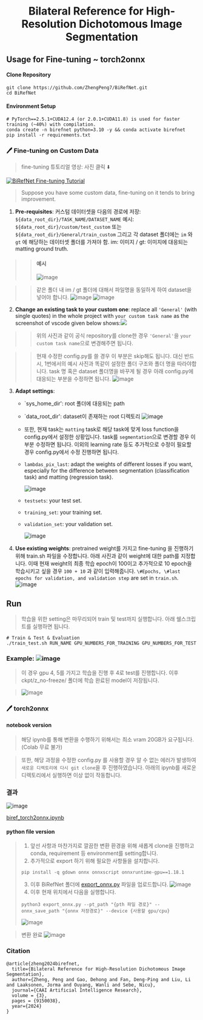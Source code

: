 <h1 align="center">Bilateral Reference for High-Resolution Dichotomous Image Segmentation</h1>

## Usage for Fine-tuning ~ torch2onnx

#### Clone Repository

```shell
git clone https://github.com/ZhengPeng7/BiRefNet.git
cd BiRefNet
```

#### Environment Setup

```shell
# PyTorch==2.5.1+CUDA12.4 (or 2.0.1+CUDA11.8) is used for faster training (~40%) with compilation.
conda create -n birefnet python=3.10 -y && conda activate birefnet
pip install -r requirements.txt
```


### :pen: Fine-tuning on Custom Data

> fine-tuning 튜토리얼 영상: 사진 클릭 ⬇️

[![BiRefNet Fine-tuning Tutorial](https://img.youtube.com/vi/FwGT_0V9E-k/0.jpg)](https://youtu.be/FwGT_0V9E-k)

> Suppose you have some custom data, fine-tuning on it tends to bring improvement.

1. **Pre-requisites**: 커스텀 데이터셋을 다음의 경로에 저장: `${data_root_dir}/TASK_NAME/DATASET_NAME` 예시: `${data_root_dir}/custom/test_custom` 또는 `${data_root_dir}/General/train_custom` 그리고 각 dataset 폴더에는 `im` 와 `gt` 에 해당하는 데이터셋 폴더를 가져야 함. im: 이미지 / gt: 이미지에 대응되는 matting ground truth.

> > #### 예시
> > ![image](https://github.com/user-attachments/assets/02277178-8345-4683-b651-bf33c41450f1)


> > 같은 폴더 내 im / gt 폴더에 대해서 파일명을 동일하게 하여 dataset을 넣어야 합니다.
> > ![image](https://github.com/user-attachments/assets/2ab9420a-46d3-4a1c-8499-90bf23f44aeb)
> > ![image](https://github.com/user-attachments/assets/bb9e10aa-a0af-4cee-ae99-98b520a29ef5)




2. **Change an existing task to your custom one**: replace all `'General'` (with single quotes) in the whole project with `your custom task name` as the screenshot of vscode given below shows:<img src="https://drive.google.com/thumbnail?id=1J6gzTmrVnQsmtt3hi6ch3ZrH7Op9PKSB&sz=w400" />

> >위의 사진과 같이 공식 repository를 clone한 경우 `'General'`을  `your custom task name`으로 변경해주면 됩니다.

> >현재 수정한 config.py를 쓸 경우 이 부분은 skip해도 됩니다. 대신 반드시, 1번에서의 예시 사진과 똑같이 설정한 폴더 구조와 폴더 명을 따라야합니다. task 명 혹은 dataset 폴더명을 바꾸게 될 경우 아래 config.py에 대응되는 부분을 수정하면 됩니다. 
> > ![image](https://github.com/user-attachments/assets/5f5b4801-3b7c-4601-a648-b7a296d5d92b)



3. **Adapt settings**:
   + `sys_home_dir': root 폴더에 대응되는 path
   + `data_root_dir': dataset이 존재하는 root 디렉토리
   ![image](https://github.com/user-attachments/assets/ab7ddcbf-9e9f-40ec-b000-92fdbc8de88f)

   + 또한, 현재 task는 `matting` task로 해당 task에 맞게 loss function을 config.py에서 설정한 상황입니다. task를 `segmentation`으로 변경할 경우 이 부분 수정하면 됩니다. 이외의 learning rate 등도 추가적으로 수정이 필요할 경우 config.py에서 수정 진행하면 됩니다.

   + `lambdas_pix_last`: adapt the weights of different losses if you want, especially for the difference between segmentation (classification task) and matting (regression task).
     
      ![image](https://github.com/user-attachments/assets/3dff2140-411e-47b3-ae1b-d69825fa1672)

   + `testsets`: your test set.
   + `training_set`: your training set.
   + `validation_set`: your validation set.
     
     ![image](https://github.com/user-attachments/assets/4cd0f4e9-6594-4a4b-9be9-7f944958d56b)



4. **Use existing weights**: pretrained weight를 가지고 fine-tuning 을 진행하기 위해 train.sh 파일을 수정합니다.
  아래 사진과 같이 weight에 대한 path를 지정합니다. 이때 현재 weight의 최종 학습 epoch이 100이고 추가적으로 10 epoch을 학습시키고 싶을 경우 `100 + 10` 과 같이 입력해줍니다.
   `\#Epochs, \#last epochs for validation, and validation step` are set in `train.sh`.
   ![image](https://github.com/user-attachments/assets/57d321e8-2d8f-4e08-8efc-8b10d34e27df)

 
## Run
> 학습을 위한 setting은 마무리되어 train 및 test까지 실행합니다. 아래 쉘스크립트를 실행하면 됩니다.
```shell
# Train & Test & Evaluation
./train_test.sh RUN_NAME GPU_NUMBERS_FOR_TRAINING GPU_NUMBERS_FOR_TEST
```
### Example: ![image](https://github.com/user-attachments/assets/b18baeb0-2311-4ea1-9e9b-564bf45fe369)
> 이 경우 gpu 4, 5를 가지고 학습을 진행 후 4로 test를 진행합니다. 이후 ckpt/z_no-freeze/ 폴더에 학습 완료된 model이 저장됩니다.

> ![image](https://github.com/user-attachments/assets/fa59b3e5-762d-46e3-8258-05637008f67c)


### :pen: torch2onnx
#### notebook version
> 해당 ipynb를 통해 변환을 수행하기 위해서는 최소 vram 20GB가 요구됩니다. (Colab 무료 불가)

> 또한, 해당 과정을 수정한 config.py 를 사용할 경우 알 수 없는 에러가 발생하여 `새로운 디렉토리에 다시 git clone`을 후 진행하였습니다. 아래의 ipynb를 새로운 디렉토리에서 실행하면 이상 없이 작동합니다.

### 결과
![image](https://github.com/user-attachments/assets/3d148796-d18b-47bd-bf95-42490408d457)

[biref_torch2onnx.ipynb](https://drive.google.com/file/d/1katt9le45K35n1GL8ZQocqRJiJlqNWFA/view?usp=sharing)

#### python file version
> 1. 앞선 사항과 마찬가지로 깔끔한 변환 환경을 위해 새롭게 clone을 진행하고 conda, requirement 등 environment를 setting합니다.
> 2. 추가적으로 export 하기 위해 필요한 사항들을 설치합니다.
> ```shell
> pip install -q gdown onnx onnxscript onnxruntime-gpu==1.18.1
> ```
> 3. 이후 BiRefNet 폴더에 [export_onnx.py](https://drive.google.com/file/d/1FB_kSi9u_4pXGtcQNUAtEeWzFkpGrTU4/view?usp=sharing) 파일을 업로드합니다.
> ![image](https://github.com/user-attachments/assets/82841425-a7b9-4c25-a4c9-d788b0ebc8b0)
> 4. 이후 현재 위치에서 다음을 실행합니다.
> ```shell
> python3 export_onnx.py --pt_path "{pth 파일 경로}" --onnx_save_path "{onnx 저장경로}" --device {사용할 gpu/cpu}
> ```
> ![image](https://github.com/user-attachments/assets/faa20cf3-d46c-4cdc-b9e0-aa913552d77e)

> 변환 완료
> ![image](https://github.com/user-attachments/assets/aa8ac210-dc93-4f16-bf48-9557231d753c)



### Citation

```
@article{zheng2024birefnet,
  title={Bilateral Reference for High-Resolution Dichotomous Image Segmentation},
  author={Zheng, Peng and Gao, Dehong and Fan, Deng-Ping and Liu, Li and Laaksonen, Jorma and Ouyang, Wanli and Sebe, Nicu},
  journal={CAAI Artificial Intelligence Research},
  volume = {3},
  pages = {9150038},
  year={2024}
}
```
